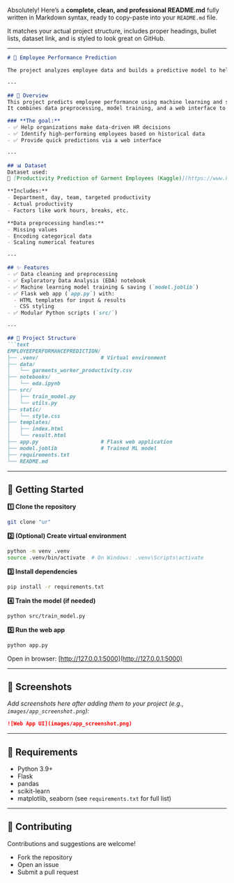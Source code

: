 Absolutely!
Here’s a **complete, clean, and professional README.md** fully written in Markdown syntax, ready to copy-paste into your `README.md` file.

It matches your actual project structure, includes proper headings, bullet lists, dataset link, and is styled to look great on GitHub.

---

````markdown
# 🌟 Employee Performance Prediction

The project analyzes employee data and builds a predictive model to help organizations identify high-performing employees and make data-driven HR decisions.

---

## 📌 Overview
This project predicts employee performance using machine learning and serves predictions through a simple web application built with **Flask**.  
It combines data preprocessing, model training, and a web interface to make predictions user-friendly and interactive.

### **The goal:**
- ✅ Help organizations make data-driven HR decisions
- ✅ Identify high-performing employees based on historical data
- ✅ Provide quick predictions via a web interface

---

## 📊 Dataset
Dataset used:  
🔗 [Productivity Prediction of Garment Employees (Kaggle)](https://www.kaggle.com/datasets/utkarshsarbahi/productivity-prediction-of-garment-employees)

**Includes:**
- Department, day, team, targeted productivity
- Actual productivity
- Factors like work hours, breaks, etc.

**Data preprocessing handles:**
- Missing values
- Encoding categorical data
- Scaling numerical features

---

## ✨ Features
- ✅ Data cleaning and preprocessing
- ✅ Exploratory Data Analysis (EDA) notebook
- ✅ Machine learning model training & saving (`model.joblib`)
- ✅ Flask web app (`app.py`) with:
  - HTML templates for input & results
  - CSS styling
- ✅ Modular Python scripts (`src/`)

---

## 📁 Project Structure
```text
EMPLOYEEPERFORMANCEPREDICTION/
├── .venv/                    # Virtual environment
├── data/
│   └── garments_worker_productivity.csv
├── notebooks/
│   └── eda.ipynb
├── src/
│   ├── train_model.py
│   └── utils.py
├── static/
│   └── style.css
├── templates/
│   ├── index.html
│   └── result.html
├── app.py                    # Flask web application
├── model.joblib              # Trained ML model
├── requirements.txt
└── README.md
````

---

## 🚀 Getting Started

**1️⃣ Clone the repository**

```bash
git clone "ur"
```

**2️⃣ (Optional) Create virtual environment**

```bash
python -m venv .venv
source .venv/bin/activate  # On Windows: .venv\Scripts\activate
```

**3️⃣ Install dependencies**

```bash
pip install -r requirements.txt
```

**4️⃣ Train the model (if needed)**

```bash
python src/train_model.py
```

**5️⃣ Run the web app**

```bash
python app.py
```

Open in browser: [http://127.0.0.1:5000](http://127.0.0.1:5000)

---

## 📸 Screenshots

*Add screenshots here after adding them to your project (e.g., `images/app_screenshot.png`):*

```markdown
![Web App UI](images/app_screenshot.png)
```

---

## 📜 Requirements

* Python 3.9+
* Flask
* pandas
* scikit-learn
* matplotlib, seaborn
  (see `requirements.txt` for full list)

---

## 🤝 Contributing

Contributions and suggestions are welcome!

* Fork the repository
* Open an issue
* Submit a pull request

```
